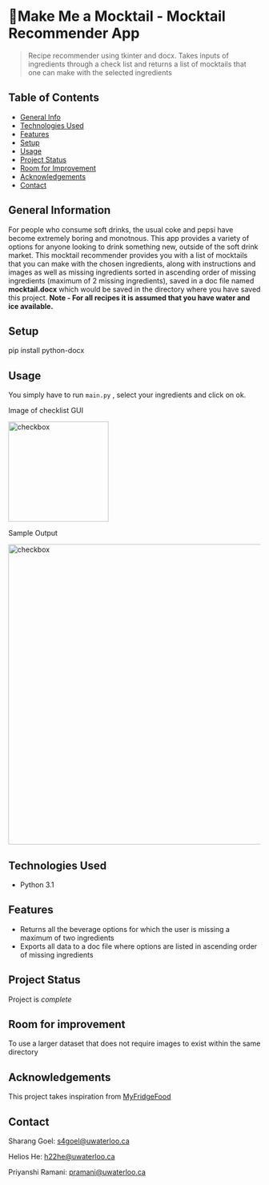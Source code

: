 # 🍹Make Me a Mocktail - Mocktail Recommender App

> Recipe recommender using tkinter and docx. Takes inputs of ingredients through a check list and returns a list of mocktails that one can make with the selected ingredients

## Table of Contents
* [General Info](#general-information)
* [Technologies Used](#technologies-used)
* [Features](#features)
* [Setup](#setup)
* [Usage](#usage)
* [Project Status](#project-status)
* [Room for Improvement](#room-for-improvement)
* [Acknowledgements](#acknowledgements)
* [Contact](#contact)
<!-- * [License](#license) -->

## General Information
For people who consume soft drinks, the usual coke and pepsi have become extremely boring and monotnous. This app provides a variety of options for anyone looking to drink something new, outside of the soft drink market.
This mocktail recommender provides you with a list of mocktails that you can make with the chosen ingredients, along with instructions and images as well as missing ingredients sorted in ascending order of missing ingredients (maximum of 2 missing ingredients), saved in a doc file named **mocktail.docx** which would be saved in the directory where you have saved this project.
**Note - For all recipes it is assumed that you have water and ice available.**

## Setup
pip install python-docx

## Usage
You simply have to run `main.py` , select your ingredients and click on ok. 

Image of checklist GUI




<img src="https://i.imgur.com/3jTkX3X.png" alt="checkbox" width="200"/>








Sample Output





<img src="https://i.imgur.com/C4r2ClL.png" alt="checkbox" width="600"/>


## Technologies Used
- Python 3.1


## Features
- Returns all the beverage options for which the user is missing a maximum of two ingredients
- Exports all data to a doc file where options are listed in ascending order of missing ingredients


## Project Status
Project is *complete*

## Room for improvement
To use a larger dataset that does not require images to exist within the same directory

## Acknowledgements
This project takes inspiration from <a href="https://myfridgefood.com/" target="_blank">MyFridgeFood</a>

## Contact
Sharang Goel: s4goel@uwaterloo.ca

Helios He: h22he@uwaterloo.ca

Priyanshi Ramani: pramani@uwaterloo.ca


